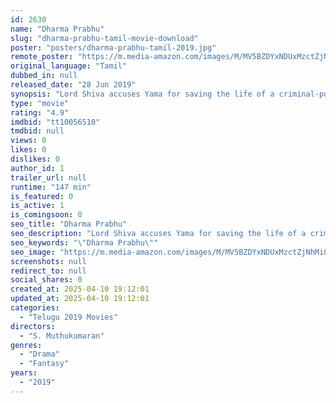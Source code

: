 ```yaml
---
id: 2630
name: "Dharma Prabhu"
slug: "dharma-prabhu-tamil-movie-download"
poster: "posters/dharma-prabhu-tamil-2019.jpg"
remote_poster: "https://m.media-amazon.com/images/M/MV5BZDYxNDUxMzctZjNhMi00MzA4LWEwZjgtZGQ5Njg1YTg1MTU2XkEyXkFqcGdeQXVyMjUxMTY3ODM@._V1_SX300.jpg"
original_language: "Tamil"
dubbed_in: null
released_date: "28 Jun 2019"
synopsis: "Lord Shiva accuses Yama for saving the life of a criminal-politician when the latter tries to stop a little girl from dying. Yama is given a few days' time to rectify his action."
type: "movie"
rating: "4.9"
imdbid: "tt10056510"
tmdbid: null
views: 0
likes: 0
dislikes: 0
author_id: 1
trailer_url: null
runtime: "147 min"
is_featured: 0
is_active: 1
is_comingsoon: 0
seo_title: "Dharma Prabhu"
seo_description: "Lord Shiva accuses Yama for saving the life of a criminal-politician when the latter tries to stop a little girl from dying. Yama is given a few days' time to rectify his action."
seo_keywords: "\"Dharma Prabhu\""
seo_image: "https://m.media-amazon.com/images/M/MV5BZDYxNDUxMzctZjNhMi00MzA4LWEwZjgtZGQ5Njg1YTg1MTU2XkEyXkFqcGdeQXVyMjUxMTY3ODM@._V1_SX300.jpg"
screenshots: null
redirect_to: null
social_shares: 0
created_at: 2025-04-10 19:12:01
updated_at: 2025-04-10 19:12:01
categories:
  - "Telugu 2019 Movies"
directors:
  - "S. Muthukumaran"
genres:
  - "Drama"
  - "Fantasy"
years:
  - "2019"
---
```

